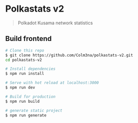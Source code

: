 # Polkastats v2

> Polkadot Kusama network statistics

## Build frontend

``` bash
# Clone this repo
$ git clone https://github.com/Colm3na/polkastats-v2.git
cd polkastats-v2

# Install dependencies
$ npm run install

# Serve with hot reload at localhost:3000
$ npm run dev

# Build for production
$ npm run build

# generate static project
$ npm run generate
```

